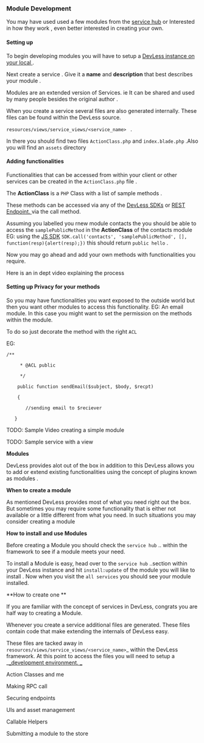 ### Module Development

You may have used used a few modules from the [service hub](/using_services.md)  or Interested in how they work , even better interested in creating your own.

#### Setting up

To begin developing modules you will have to setup a [DevLess instance on your local ](/dev-setup.md).

Next create a service . Give it a **name** and **description** that best describes your module .

Modules are an extended version of Services. ie It can be shared and used by many people besides  the original author .

When you create a service several files are also generated internally. These files can be found within the DevLess source. 

`resources/views/service_views/<service_name> ` .

In there you should find two files `ActionClass.php` and `index.blade.php` .Also you will find an `assets` directory



#### Adding functionalities

Functionalities that can be accessed from within your client or other services can be created in the `ActionClass.php` file .

The **ActionClass**  is a `PHP` Class with a list of sample methods . 

These methods can be accessed via any of the [DevLess SDKs](/sdks.md) or [REST Endpoint. ](/http_api.md)   via  the call method. 

 Assuming you labelled you rnew module contacts the you should be able to access the `samplePublicMethod` in the **ActionClass** of the contacts module EG: using the  [JS SDK](/sdks.md)     `SDK.call('contacts', 'samplePublicMethod', [], function(resp){alert(resp);})` this should return `public hello`  . 

Now you may go ahead and add your own methods with functionalities you require. 

Here is an in dept video explaining the  process 

#### Setting up Privacy for your methods 

So you may have functionalities you want exposed to the outside world but then you want other modules to access this functionality. EG: An email module.  In this case you might want to set the permission on the methods within the module.

To do so just decorate the method with the right `ACL`  

EG: 

`/**`

`     * @ACL public`

`     */`

`    public function sendEmail($subject, $body, $recpt)`

`    {`

`        //sending email to $reciever `

`    } `

TODO:  Sample Video creating a simple  module

TODO:  Sample service with a view

**Modules**

DevLess provides  alot out of the box in addition to this DevLess allows you to add or extend existing functionalities using the concept of plugins known as modules .

**When to create a module**

As mentioned DevLess provides most of what you  need right out the box. But sometimes you may require some functionality that is either not available or a little different from what you need. In such situations  you may consider creating a module

**How to install and use Modules**

Before creating a Module  you should check the  `service hub`  ..  within the framework to see if a module meets  your need.

To install a Module is easy, head over to the  `service hub` ..section within your DevLess instance and hit `install:update` of the module you will like to install . Now when you visit the `all services`  you should see your module installed.

**How  to create one **

If you are familiar with the concept of services in DevLess, congrats you are half way to creating a Module.

Whenever you create a service additional files are generated. These files contain code that make extending the internals of DevLess easy.

These files are tacked away in `resources/views/service_views/<service_name>`_ within the DevLess framework. At this point to access the files you will need to setup a _[_development environment.      _](/dev-setup.md)

Action Classes and me

Making RPC call

Securing endpoints

UIs and asset management

Callable Helpers

Submitting a module to the store

